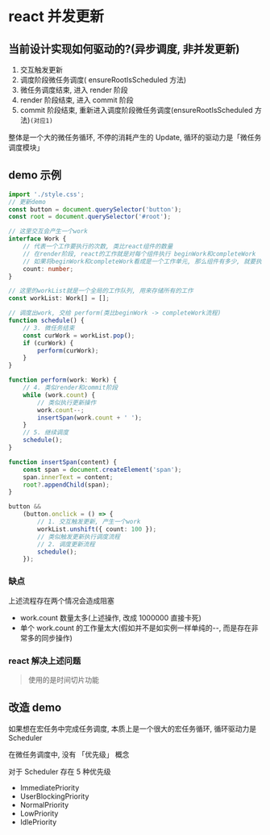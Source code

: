 # react 并发更新

## 当前设计实现如何驱动的?(异步调度, 非并发更新)

1. 交互触发更新
2. 调度阶段微任务调度( ensureRootIsScheduled 方法)
3. 微任务调度结束, 进入 render 阶段
4. render 阶段结束, 进入 commit 阶段
5. commit 阶段结束, 重新进入调度阶段微任务调度(ensureRootIsScheduled 方法)`(对应1)`

整体是一个大的微任务循环, 不停的消耗产生的 Update, 循环的驱动力是「微任务调度模块」

## demo 示例

```ts
import './style.css';
// 更新demo
const button = document.querySelector('button');
const root = document.querySelector('#root');

// 这里交互会产生一个work
interface Work {
	// 代表一个工作要执行的次数, 类比react组件的数量
	// 在render阶段, react的工作就是对每个组件执行 beginWork和completeWork
	// 如果将beginWork和completeWork看成是一个工作单元, 那么组件有多少, 就要执行多少次, 因此这里直接利用count来类比
	count: number;
}

// 这里的workList就是一个全局的工作队列, 用来存储所有的工作
const workList: Work[] = [];

// 调度出work, 交给 perform(类比beginWork -> completeWork流程)
function schedule() {
	// 3. 微任务结束
	const curWork = workList.pop();
	if (curWork) {
		perform(curWork);
	}
}

function perform(work: Work) {
	// 4. 类似render和commit阶段
	while (work.count) {
		// 类似执行更新操作
		work.count--;
		insertSpan(work.count + ' ');
	}
	// 5. 继续调度
	schedule();
}

function insertSpan(content) {
	const span = document.createElement('span');
	span.innerText = content;
	root?.appendChild(span);
}

button &&
	(button.onclick = () => {
		// 1. 交互触发更新, 产生一个work
		workList.unshift({ count: 100 });
		// 类似触发更新执行调度流程
		// 2. 调度更新流程
		schedule();
	});
```

### 缺点

上述流程存在两个情况会造成阻塞

- work.count 数量太多(上述操作, 改成 1000000 直接卡死)
- 单个 work.count 的工作量太大(假如并不是如实例一样单纯的--, 而是存在非常多的同步操作)

### react 解决上述问题

> 使用的是时间切片功能

## 改造 demo

如果想在宏任务中完成任务调度, 本质上是一个很大的宏任务循环, 循环驱动力是 Scheduler

在微任务调度中, 没有 「优先级」 概念

对于 Scheduler 存在 5 种优先级

- ImmediatePriority
- UserBlockingPriority
- NormalPriority
- LowPriority
- IdlePriority

